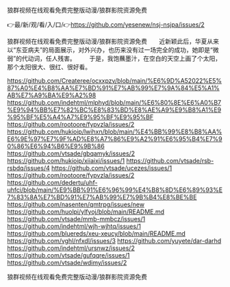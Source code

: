 狼群视频在线观看免费完整版动漫/狼群影院资源免费

👉最/新/观/看/入/口/👉https://github.com/yesenew/nsj-nsjpa/issues/2

狼群视频在线观看免费完整版动漫/狼群影院资源免费　　近新颖此后，华夏从来以“东亚病夫”的局面展示，对外兴办，也历来没有过一场完全的成功，她即是“微弱”的代动词，任人残害。
　　于是，我饱蘸墨汁，在空白的天空上画了个太阳，那个太阳很大、很红、很好看。


https://github.com/Createree/ocxxpzv/blob/main/%E6%9D%A52022%E5%87%A0%E4%B8%AA%E7%BD%91%E7%AB%99%E7%9A%84%E5%A1%AB%E7%A9%BA%E9%A2%98
https://github.com/indehtml/mlphyd/blob/main/%E6%80%8E%E6%A0%B7%E9%94%BB%E7%82%BC%E8%83%BD%E8%AE%A9%E9%B8%A1%E9%95%BF%E5%A4%A7%E9%95%BF%E9%95%BF
https://github.com/rootoore/fypvzla/issues/2
https://github.com/hukioip/lwihxn/blob/main/%E4%BB%99%E8%B8%AA%E6%9E%97%E7%9F%AD%E8%A7%86%E9%A2%91%E6%95%B4%E7%90%86%E6%94%B6%E9%9B%86
https://github.com/vtsade/gbqamyk/issues/2
https://github.com/hukioip/xiiaixj/issues/1
https://github.com/vtsade/rsb-rsbdq/issues/4
https://github.com/vtsade/ucezes/issues/1
https://github.com/rootoore/fypvzla/issues/2
https://github.com/dedertu/uhf-uhfci/blob/main/%E9%BB%91%E6%96%99%E4%B8%8D%E6%89%93%E7%83%8A%E7%BD%91%E7%AB%99%E7%9B%B4%E8%BE%BE
https://github.com/nasenten/qmtrpg/issues/new
https://github.com/huolpi/ylfyoj/blob/main/README.md
https://github.com/vtsade/mmb-mmbcz/issues/1
https://github.com/indehtml/wjh-wjhtq/issues/1
https://github.com/bluereds/xeu-xeucy/blob/main/README.md
https://github.com/vghl/nfxdl/issues/3
https://github.com/yuyete/dar-darhd
https://github.com/indehtml/ursnwz/issues/2
https://github.com/vtsade/gufqqre/issues/1
https://github.com/vtsade/wdimy/issues/2

狼群视频在线观看免费完整版动漫/狼群影院资源免费
